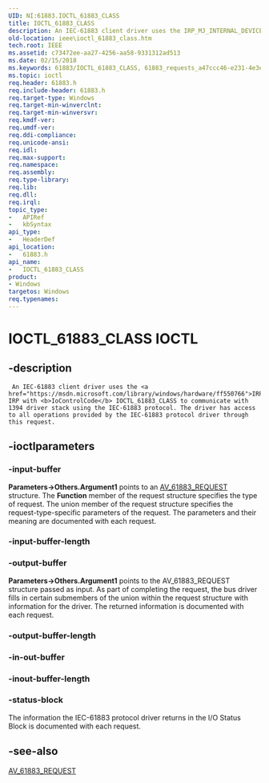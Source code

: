 ```yaml
---
UID: NI:61883.IOCTL_61883_CLASS
title: IOCTL_61883_CLASS
description: An IEC-61883 client driver uses the IRP_MJ_INTERNAL_DEVICE_CONTROL IRP with IoControlCode IOCTL_61883_CLASS to communicate with 1394 driver stack using the IEC-61883 protocol.
old-location: ieee\ioctl_61883_class.htm
tech.root: IEEE
ms.assetid: c73472ee-aa27-4256-aa58-9331312ad513
ms.date: 02/15/2018
ms.keywords: 61883/IOCTL_61883_CLASS, 61883_requests_a47ccc46-e231-4e3e-8a71-97e4a79143e4.xml, IEEE.ioctl_61883_class, IOCTL_61883_CLASS, IOCTL_61883_CLASS control, IOCTL_61883_CLASS control code [Buses]
ms.topic: ioctl
req.header: 61883.h
req.include-header: 61883.h
req.target-type: Windows
req.target-min-winverclnt: 
req.target-min-winversvr: 
req.kmdf-ver: 
req.umdf-ver: 
req.ddi-compliance: 
req.unicode-ansi: 
req.idl: 
req.max-support: 
req.namespace: 
req.assembly: 
req.type-library: 
req.lib: 
req.dll: 
req.irql: 
topic_type:
-	APIRef
-	kbSyntax
api_type:
-	HeaderDef
api_location:
-	61883.h
api_name:
-	IOCTL_61883_CLASS
product:
- Windows
targetos: Windows
req.typenames: 
---
```


# IOCTL_61883_CLASS IOCTL


## -description



     An IEC-61883 client driver uses the <a href="https://msdn.microsoft.com/library/windows/hardware/ff550766">IRP_MJ_INTERNAL_DEVICE_CONTROL</a> IRP with <b>IoControlCode</b> IOCTL_61883_CLASS to communicate with 1394 driver stack using the IEC-61883 protocol. The driver has access to all operations provided by the IEC-61883 protocol driver through this request.


## -ioctlparameters




### -input-buffer

<b>Parameters-&gt;Others.Argument1</b> points to an <a href="https://msdn.microsoft.com/library/windows/hardware/ff537008">AV_61883_REQUEST</a> structure. The <b>Function</b> member of the request structure specifies the type of request. The union member of the request structure specifies the request-type-specific parameters of the request. The parameters and their meaning are documented with each request.


### -input-buffer-length








### -output-buffer

<b>Parameters-&gt;Others.Argument1</b> points to the AV_61883_REQUEST structure passed as input. As part of completing the request, the bus driver fills in certain submembers of the union within the request structure with information for the driver. The returned information is documented with each request.


### -output-buffer-length








### -in-out-buffer








### -inout-buffer-length








### -status-block

The information the IEC-61883 protocol driver returns in the I/O Status Block is documented with each request.


## -see-also




<a href="https://msdn.microsoft.com/library/windows/hardware/ff537008">AV_61883_REQUEST</a>
 

 

